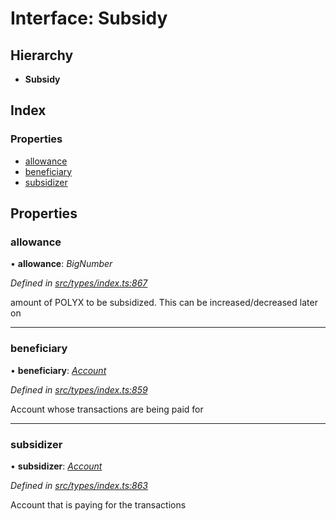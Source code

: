 # Interface: Subsidy

## Hierarchy

* **Subsidy**

## Index

### Properties

* [allowance](subsidy.md#allowance)
* [beneficiary](subsidy.md#beneficiary)
* [subsidizer](subsidy.md#subsidizer)

## Properties

###  allowance

• **allowance**: *BigNumber*

*Defined in [src/types/index.ts:867](https://github.com/PolymathNetwork/polymesh-sdk/blob/44d12f59/src/types/index.ts#L867)*

amount of POLYX to be subsidized. This can be increased/decreased later on

___

###  beneficiary

• **beneficiary**: *[Account](../classes/account.md)*

*Defined in [src/types/index.ts:859](https://github.com/PolymathNetwork/polymesh-sdk/blob/44d12f59/src/types/index.ts#L859)*

Account whose transactions are being paid for

___

###  subsidizer

• **subsidizer**: *[Account](../classes/account.md)*

*Defined in [src/types/index.ts:863](https://github.com/PolymathNetwork/polymesh-sdk/blob/44d12f59/src/types/index.ts#L863)*

Account that is paying for the transactions
